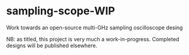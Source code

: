 # sampling-scope-WIP
Work towards an open-source multi-GHz sampling oscilloscope desing

NB: as titled, this project is very much a work-in-progress. Completed designs will be published elsewhere.